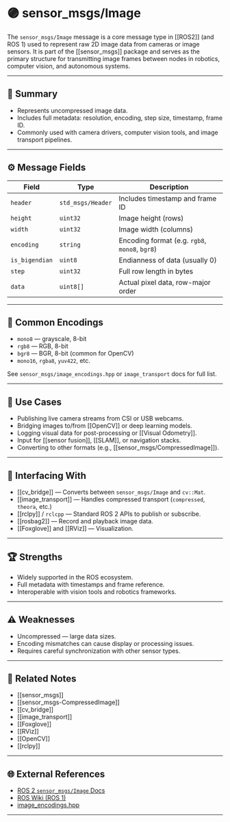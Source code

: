 # 🟣 sensor_msgs/Image

The `sensor_msgs/Image` message is a core message type in [[ROS2]] (and ROS 1) used to represent raw 2D image data from cameras or image sensors. It is part of the [[sensor_msgs]] package and serves as the primary structure for transmitting image frames between nodes in robotics, computer vision, and autonomous systems.

---

## 🧠 Summary

- Represents uncompressed image data.
- Includes full metadata: resolution, encoding, step size, timestamp, frame ID.
- Commonly used with camera drivers, computer vision tools, and image transport pipelines.

---

## ⚙️ Message Fields

| Field        | Type     | Description |
|--------------|----------|-------------|
| `header`     | `std_msgs/Header` | Includes timestamp and frame ID |
| `height`     | `uint32` | Image height (rows) |
| `width`      | `uint32` | Image width (columns) |
| `encoding`   | `string` | Encoding format (e.g. `rgb8`, `mono8`, `bgr8`) |
| `is_bigendian` | `uint8` | Endianness of data (usually 0) |
| `step`       | `uint32` | Full row length in bytes |
| `data`       | `uint8[]`| Actual pixel data, row-major order |

---

## 📸 Common Encodings

- `mono8` — grayscale, 8-bit
- `rgb8` — RGB, 8-bit
- `bgr8` — BGR, 8-bit (common for OpenCV)
- `mono16`, `rgba8`, `yuv422`, etc.

See `sensor_msgs/image_encodings.hpp` or `image_transport` docs for full list.

---

## 🧪 Use Cases

- Publishing live camera streams from CSI or USB webcams.
- Bridging images to/from [[OpenCV]] or deep learning models.
- Logging visual data for post-processing or [[Visual Odometry]].
- Input for [[sensor fusion]], [[SLAM]], or navigation stacks.
- Converting to other formats (e.g., [[sensor_msgs/CompressedImage]]).

---

## 🔄 Interfacing With

- [[cv_bridge]] — Converts between `sensor_msgs/Image` and `cv::Mat`.
- [[image_transport]] — Handles compressed transport (`compressed`, `theora`, etc.)
- [[rclpy]] / `rclcpp` — Standard ROS 2 APIs to publish or subscribe.
- [[rosbag2]] — Record and playback image data.
- [[Foxglove]] and [[RViz]] — Visualization.

---

## 🏆 Strengths

- Widely supported in the ROS ecosystem.
- Full metadata with timestamps and frame reference.
- Interoperable with vision tools and robotics frameworks.

---

## ⚠️ Weaknesses

- Uncompressed — large data sizes.
- Encoding mismatches can cause display or processing issues.
- Requires careful synchronization with other sensor types.

---

## 🔗 Related Notes

- [[sensor_msgs]]
- [[sensor_msgs-CompressedImage]]
- [[cv_bridge]]
- [[image_transport]]
- [[Foxglove]]
- [[RViz]]
- [[OpenCV]]
- [[rclpy]]

---

## 🌐 External References

- [ROS 2 `sensor_msgs/Image` Docs](https://docs.ros2.org/latest/api/sensor_msgs/msg/Image.html)
- [ROS Wiki (ROS 1)](http://wiki.ros.org/sensor_msgs/Image)
- [image_encodings.hpp](https://github.com/ros-perception/image_common/blob/ros2/image_transport/include/image_transport/image_transport.hpp)

---
